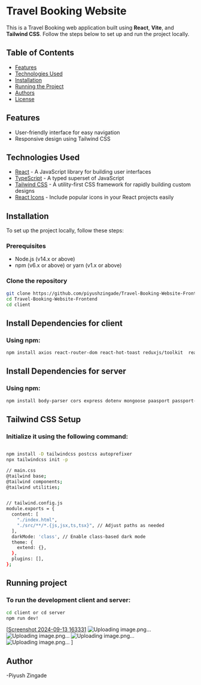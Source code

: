   # Travel Booking Website

This is a Travel Booking web application built using **React**, **Vite**, and **Tailwind CSS**. Follow the steps below to set up and run the project locally.

## Table of Contents

- [Features](#features)
- [Technologies Used](#technologies-used)
- [Installation](#installation)
- [Running the Project](#running-the-project)
- [Authors](#authors)
- [License](#license)

## Features

- User-friendly interface for easy navigation
- Responsive design using Tailwind CSS


## Technologies Used

- [React](https://reactjs.org/) - A JavaScript library for building user interfaces
- [TypeScript](https://www.typescriptlang.org/) - A typed superset of JavaScript
- [Tailwind CSS](https://tailwindcss.com/) - A utility-first CSS framework for rapidly building custom designs
- [React Icons](https://react-icons.github.io/react-icons/) - Include popular icons in your React projects easily

## Installation

To set up the project locally, follow these steps:

### Prerequisites

- Node.js (v14.x or above)
- npm (v6.x or above) or yarn (v1.x or above)

### Clone the repository

```bash
git clone https://github.com/piyushzingade/Travel-Booking-Website-Frontend.git
cd Travel-Booking-Website-Frontend
cd client
```
## Install Dependencies for client 
### Using npm:
```bash
npm install axios react-router-dom react-hot-toast reduxjs/toolkit  react-redux react-dom
```

## Install Dependencies for server 
### Using npm:
```bash
npm install body-parser cors express dotenv mongoose paasport passport-local password-mongoose 
```

## Tailwind CSS Setup
### Initialize it using the following command:
```bash

npm install -D tailwindcss postcss autoprefixer
npx tailwindcss init -p

// main.css 
@tailwind base;
@tailwind components;
@tailwind utilities;


// tailwind.config.js
module.exports = {
  content: [
    "./index.html",
    "./src/**/*.{js,jsx,ts,tsx}", // Adjust paths as needed
  ],
  darkMode: 'class', // Enable class-based dark mode
  theme: {
    extend: {},
  },
  plugins: [],
};

```

## Running project 
### To run the development client and server:
```bash
cd client or cd server
npm run dev!

```
[[Screenshot 2024-09-13 163331](https://github.com/user-attachments/assets/4a7cbf21-9112-41ac-be4f-a5bfda58a66b)
![Uploading image.png…]()
![Uploading image.png…]()
![Uploading image.png…]()
![Uploading image.png…]()
]



## Author

-Piyush Zingade
